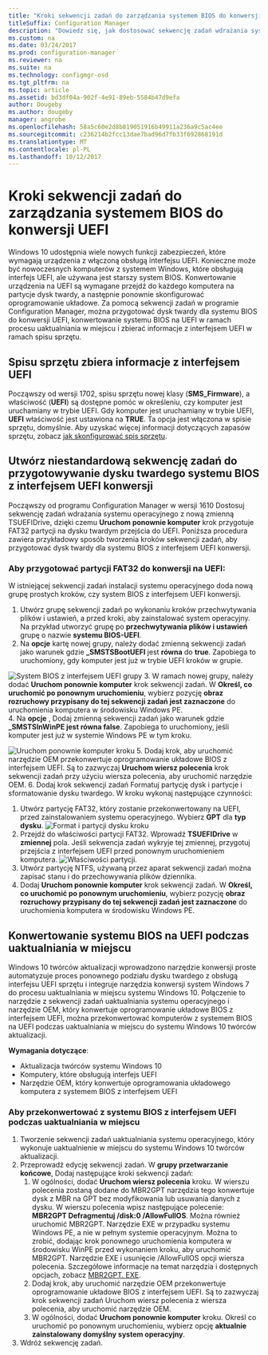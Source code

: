 ```yaml
---
title: "Kroki sekwencji zadań do zarządzania systemem BIOS do konwersji UEFI"
titleSuffix: Configuration Manager
description: "Dowiedz się, jak dostosować sekwencję zadań wdrażania systemu operacyjnego na przygotowanie partycji FAT32 przejścia do UEFI."
ms.custom: na
ms.date: 03/24/2017
ms.prod: configuration-manager
ms.reviewer: na
ms.suite: na
ms.technology: configmgr-osd
ms.tgt_pltfrm: na
ms.topic: article
ms.assetid: bd3df04a-902f-4e91-89eb-5584b47d9efa
author: Dougeby
ms.author: dougeby
manager: angrobe
ms.openlocfilehash: 58a5c60e2d8b819051916b49911a236a9c5ac4ee
ms.sourcegitcommit: c236214b2fcc13dae7bad96d7fb33f692868191d
ms.translationtype: MT
ms.contentlocale: pl-PL
ms.lasthandoff: 10/12/2017
---
```

# <a name="task-sequence-steps-to-manage-bios-to-uefi-conversion"></a>Kroki sekwencji zadań do zarządzania systemem BIOS do konwersji UEFI
Windows 10 udostępnia wiele nowych funkcji zabezpieczeń, które wymagają urządzenia z włączoną obsługą interfejsu UEFI. Konieczne może być nowoczesnych komputerów z systemem Windows, które obsługują interfejs UEFI, ale używana jest starszy system BIOS. Konwertowanie urządzenia na UEFI są wymagane przejdź do każdego komputera na partycje dysk twardy, a następnie ponownie skonfigurować oprogramowanie układowe. Za pomocą sekwencji zadań w programie Configuration Manager, można przygotować dysk twardy dla systemu BIOS do konwersji UEFI, konwertowanie systemu BIOS na UEFI w ramach procesu uaktualniania w miejscu i zbierać informacje z interfejsem UEFI w ramach spisu sprzętu.

## <a name="hardware-inventory-collects-uefi-information"></a>Spisu sprzętu zbiera informacje z interfejsem UEFI
Począwszy od wersji 1702, spisu sprzętu nowej klasy (**SMS_Firmware**), a właściwość (**UEFI**) są dostępne pomóc w określeniu, czy komputer jest uruchamiany w trybie UEFI. Gdy komputer jest uruchamiany w trybie UEFI, **UEFI** właściwość jest ustawiona na **TRUE**. Ta opcja jest włączona w spisie sprzętu, domyślnie. Aby uzyskać więcej informacji dotyczących zapasów sprzętu, zobacz [jak skonfigurować spis sprzętu](/sccm/core/clients/manage/inventory/configure-hardware-inventory).

## <a name="create-a-custom-task-sequence-to-prepare-the-hard-drive-for-bios-to-uefi-conversion"></a>Utwórz niestandardową sekwencję zadań do przygotowywanie dysku twardego systemu BIOS z interfejsem UEFI konwersji
Począwszy od programu Configuration Manager w wersji 1610 Dostosuj sekwencję zadań wdrażania systemu operacyjnego z nową zmienną TSUEFIDrive, dzięki czemu **Uruchom ponownie komputer** krok przygotuje FAT32 partycji na dysku twardym przejścia do UEFI. Poniższa procedura zawiera przykładowy sposób tworzenia kroków sekwencji zadań, aby przygotować dysk twardy dla systemu BIOS z interfejsem UEFI konwersji.

### <a name="to-prepare-the-fat32-partition-for-the-conversion-to-uefi"></a>Aby przygotować partycji FAT32 do konwersji na UEFI:
W istniejącej sekwencji zadań instalacji systemu operacyjnego doda nową grupę prostych kroków, czy system BIOS z interfejsem UEFI konwersji.

1. Utwórz grupę sekwencji zadań po wykonaniu kroków przechwytywania plików i ustawień, a przed kroki, aby zainstalować system operacyjny. Na przykład utworzyć grupę po **przechwytywania plików i ustawień** grupę o nazwie **systemu BIOS-UEFI**.
2. Na **opcje** kartę nowej grupy, należy dodać zmienną sekwencji zadań jako warunek gdzie **_SMSTSBootUEFI** jest **równa** do **true**. Zapobiega to uruchomiony, gdy komputer jest już w trybie UEFI kroków w grupie.

  ![System BIOS z interfejsem UEFI grupy](../../core/get-started/media/BIOS-to-UEFI-group.png)
3. W ramach nowej grupy, należy dodać **Uruchom ponownie komputer** krok sekwencji zadań. W **Określ, co uruchomić po ponownym uruchomieniu**, wybierz pozycję **obraz rozruchowy przypisany do tej sekwencji zadań jest zaznaczone** do uruchomienia komputera w środowisku Windows PE.  
4. Na **opcje** , Dodaj zmienną sekwencji zadań jako warunek gdzie **_SMSTSInWinPE jest równa false**. Zapobiega to uruchomiony, jeśli komputer jest już w systemie Windows PE w tym kroku.

  ![Uruchom ponownie komputer kroku](../../core/get-started/media/restart-in-windows-pe.png)
5. Dodaj krok, aby uruchomić narzędzie OEM przekonwertuje oprogramowanie układowe BIOS z interfejsem UEFI. Są to zazwyczaj **Uruchom wiersz polecenia** krok sekwencji zadań przy użyciu wiersza polecenia, aby uruchomić narzędzie OEM.
6. Dodaj krok sekwencji zadań Formatuj partycję dysk i partycje i sformatowanie dysku twardego. W kroku wykonaj następujące czynności:
  1. Utwórz partycję FAT32, który zostanie przekonwertowany na UEFI, przed zainstalowaniem systemu operacyjnego. Wybierz **GPT** dla **typ dysku**.
    ![Format i partycji dysku kroku](../media/format-and-partition-disk.png)
  2. Przejdź do właściwości partycji FAT32. Wprowadź **TSUEFIDrive** w **zmiennej** pola. Jeśli sekwencja zadań wykryje tej zmiennej, przygotuj przejścia z interfejsem UEFI przed ponownym uruchomieniem komputera.
    ![Właściwości partycji.](../../core/get-started/media/partition-properties.png)
  3. Utwórz partycję NTFS, używaną przez aparat sekwencji zadań można zapisać stanu i do przechowywania plików dziennika.
7. Dodaj **Uruchom ponownie komputer** krok sekwencji zadań. W **Określ, co uruchomić po ponownym uruchomieniu**, wybierz pozycję **obraz rozruchowy przypisany do tej sekwencji zadań jest zaznaczone** do uruchomienia komputera w środowisku Windows PE.  

## <a name="convert-from-bios-to-uefi-during-an-in-place-upgrade"></a>Konwertowanie systemu BIOS na UEFI podczas uaktualniania w miejscu
Windows 10 twórców aktualizacji wprowadzono narzędzie konwersji proste automatyzuje proces ponownego podziału dysku twardego z obsługą interfejsu UEFI sprzętu i integruje narzędzia konwersji system Windows 7 do procesu uaktualniania w miejscu systemu Windows 10. Połączenie to narzędzie z sekwencji zadań uaktualniania systemu operacyjnego i narzędzie OEM, który konwertuje oprogramowanie układowe BIOS z interfejsem UEFI, można przekonwertować komputerów z systemem BIOS na UEFI podczas uaktualniania w miejscu do systemu Windows 10 twórców aktualizacji.

**Wymagania dotyczące**:
- Aktualizacja twórców systemu Windows 10
- Komputery, które obsługują interfejs UEFI
- Narzędzie OEM, który konwertuje oprogramowania układowego komputera z systemem BIOS z interfejsem UEFI

### <a name="to-convert-from-bios-to-uefi-during-an-in-place-upgrade"></a>Aby przekonwertować z systemu BIOS z interfejsem UEFI podczas uaktualniania w miejscu
1. Tworzenie sekwencji zadań uaktualniania systemu operacyjnego, który wykonuje uaktualnienie w miejscu do systemu Windows 10 twórców aktualizacji.
2. Przeprowadź edycję sekwencji zadań. W **grupy przetwarzanie końcowe**, Dodaj następujące kroki sekwencji zadań:
   1. W ogólności, dodać **Uruchom wiersz polecenia** kroku. W wierszu polecenia zostaną dodane do MBR2GPT narzędzia tego konwertuje dysk z MBR na GPT bez modyfikowania lub usuwania danych z dysku. W wierszu polecenia wpisz następujące polecenie:  **MBR2GPT Defragmentuj /disk:0 /AllowFullOS**. Można również uruchomić MBR2GPT. Narzędzie EXE w przypadku systemu Windows PE, a nie w pełnym systemie operacyjnym. Można to zrobić, dodając krok ponownego uruchomienia komputera w środowisku WinPE przed wykonaniem kroku, aby uruchomić MBR2GPT. Narzędzie EXE i usunięcie /AllowFullOS opcji wiersza polecenia. Szczegółowe informacje na temat narzędzia i dostępnych opcjach, zobacz [MBR2GPT. EXE](https://technet.microsoft.com/itpro/windows/deploy/mbr-to-gpt).
   2. Dodaj krok, aby uruchomić narzędzie OEM przekonwertuje oprogramowanie układowe BIOS z interfejsem UEFI. Są to zazwyczaj krok sekwencji zadań Uruchom wiersz polecenia z wiersza polecenia, aby uruchomić narzędzie OEM.
   3. W ogólności, dodać **Uruchom ponownie komputer** kroku. Określ co uruchomić po ponownym uruchomieniu, wybierz opcję **aktualnie zainstalowany domyślny system operacyjny**.
3. Wdróż sekwencję zadań.
